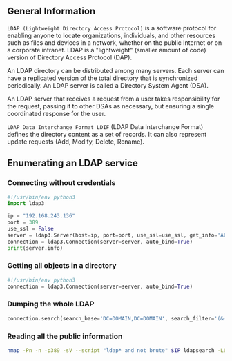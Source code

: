 ## General Information

`LDAP (Lightweight Directory Access Protocol)` is a software protocol for enabling anyone to locate organizations, 
individuals, and other resources such as files and devices in a network, whether on the public Internet 
or on a corporate intranet. LDAP is a "lightweight" (smaller amount of code) version of Directory Access Protocol (DAP).

An LDAP directory can be distributed among many servers. 
Each server can have a replicated version of the total directory that is synchronized periodically. 
An LDAP server is called a Directory System Agent (DSA). 

An LDAP server that receives a request from a user takes responsibility for the request, 
passing it to other DSAs as necessary, but ensuring a single coordinated response for the user.

`LDAP Data Interchange Format LDIF` (LDAP Data Interchange Format) defines the directory content as a set of records. 
It can also represent update requests (Add, Modify, Delete, Rename).


## Enumerating an LDAP service 

### Connecting without credentials 

```python
#!/usr/bin/env python3
import ldap3

ip = "192.168.243.136" 
port = 389 
use_ssl = False
server = ldap3.Server(host=ip, port=port, use_ssl=use_ssl, get_info='ALL') 
connection = ldap3.Connection(server=server, auto_bind=True) 
print(server.info)
```

### Getting all objects in a directory

```python
#!/usr/bin/env python3
connection = ldap3.Connection(server=server, auto_bind=True)
```

### Dumping the whole LDAP

```python
connection.search(search_base='DC=DOMAIN,DC=DOMAIN', search_filter='(&(objectClass=person))', search_scope='SUBTREE', attributes='userPassword')
```

### Reading all the public information 

```bash
nmap -Pn -n -p389 -sV --script "ldap* and not brute" $IP ldapsearch -LLL -Wx -b "dc=nodomain" -h $IP
```